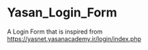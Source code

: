 # Yasan_Login_Form
A Login Form that is inspired from https://yasnet.yasanacademy.ir/login/index.php
